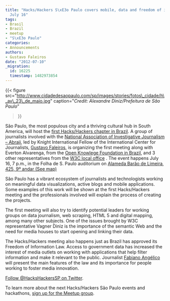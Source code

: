 ```yaml
---
title: "Hacks/Hackers S\xE3o Paulo covers mobile, data and freedom of information
  July 16"
tags:
- Brasil
- Brazil
- meetup
- "S\xE3o Paulo"
categories:
- Announcements
authors:
- Gustavo Faleiros
date: "2012-07-10"
_migration:
  id: 16225
  timestamp: 1482973854
---
```


{{< figure src="http://www.cidadedesaopaulo.com/sp/images/stories/fotos\_cidade/h\_av\_23\_de_maio.jpg" caption="_Credit: Alexandre Diniz/Prefeitura de São Paulo_&#8221;

>}}

São Paulo, the most populous city and a thriving cultural hub in South America, will host the [first Hacks/Hackers chapter in Brazil][1]. A group of journalists involved with the [National Association of Investigative Journalism &#8211; Abraji][2], led by Knight International Fellow of the International Center for Journalists, [Gustavo Faleiros][3], is organizing the first meeting along with Everton Alvarenga, from the [Open Knowlege Foundation in Brazil][4], and 3 other representatives from the [W3C local office][5] . The event happens July 16, 7 p.m., in the Folha de S. Paulo auditorium on [Alameda Barão de Limeira, 425, 9º andar (See map)][6]

São Paulo has a vibrant ecosystem of journalists and technologists working on meaningful data visualizations, active blogs and mobile applications. Some examples of this work will be shown at the first Hacks/Hackers meeting and the professionals involved will explain the process of creating the projects.

The first meeting will also try to identify potential leaders for working groups on data journalism, web scraping, HTML 5 and digital mapping, among many other subjects. One of the issues brought by W3C representative Vagner Diniz is the importance of the semantic Web and the need for media houses to start opening and linking their data.

The Hacks/Hackers meeting also happens just as Brazil has approved its Freedom of Information Law. Access to government data has increased the interest of media outlets on working with applications that help filter information and make it relevant to the public. Journalist [Fabiano Angélico][7] will present the main features of the law and its importance for people working to foster media innovation.

[Follow @HacksHackersSP on Twitter][8].

To learn more about the next Hacks/Hackers São Paulo events and hackathons, [sign up for the Meetup group][9].

 [1]: http://hackshackers.com/sao-paulo
 [2]: http://www.abraji.org.br/
 [3]: http://www.icfj.org/about/profiles/gustavo-faleiros
 [4]: http://br.okfn.org/
 [5]: http://www.w3c.br/Home/WebHome
 [6]: http://goo.gl/maps/8Z3G
 [7]: http://buscatextual.cnpq.br/buscatextual/visualizacv.do?id=K4350032D2
 [8]: https://twitter.com/hackshackersSP
 [9]: http://www.meetup.com/Hacks-Hackers-Sao-Paulo/